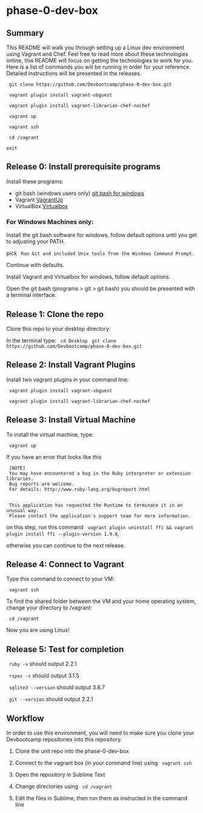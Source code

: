# phase-0-dev-box

## Summary

This README will walk you through setting up a Linux dev environment using Vagrant and Chef. Feel free to read more about these technologies online, this README will focus on getting the technologies to work for you. Here is a list of commands you will be running in order for your reference. Detailed instructions will be presented in the releases.

``` git clone https://github.com/Devbootcamp/phase-0-dev-box.git```

``` vagrant plugin install vagrant-vbguest```

``` vagrant plugin install vagrant-librarian-chef-nochef```

``` vagrant up```

``` vagrant ssh```

``` cd /vagrant```

``` exit ```

## Release 0: Install prerequisite programs

Install these programs:
  - git bash (windows users only) [git bash for windows](http://git-scm.com/download/win)
  - Vagrant [VagrantUp](https://www.vagrantup.com/downloads.html)
  - VirtualBox [Virtualbox](https://www.virtualbox.org/wiki/Downloads)

### For Windows Machines only:

Install the git bash software for windows, follow default options until you get to adjusting your PATH.

pick ``` Run Git and included Unix tools from the Windows Command Prompt.```

Continue with defaults.

Install Vagrant and Virtualbox for windows, follow default options.

Open the git bash (programs > git > git bash) you should be presented with a terminal interface.


## Release 1: Clone the repo

Clone this repo to your desktop directory:

In the terminal type:
``` cd Desktop```
``` git clone https://github.com/Devbootcamp/phase-0-dev-box.git```

## Release 2: Install Vagrant Plugins

Install two vagrant plugins in your command line:

``` vagrant plugin install vagrant-vbguest```

``` vagrant plugin install vagrant-librarian-chef-nochef```

## Release 3: Install Virtual Machine

To install the virtual machine, type:

``` vagrant up```

If you have an error that looks like this

```
 [NOTE]
 You may have encountered a bug in the Ruby interpreter or extension libraries.
 Bug reports are welcome.
 For details: http://www.ruby-lang.org/bugreport.html


 This application has requested the Runtime to terminate it in an unusual way.
 Please contact the application's support team for more information.
```


on this step, run this command ``` vagrant plugin uninstall ffi && vagrant plugin install ffi --plugin-version 1.9.8```,

otherwise you can continue to the next release.

## Release 4: Connect to Vagrant
Type this command to connect to your VM:

``` vagrant ssh```

To find the shared folder between the VM and your home operating system, change your directory to /vagrant:

``` cd /vagrant```

Now you are using Linux!

## Release 5: Test for completion

``` ruby -v``` should output 2.2.1

``` rspec -v``` should output 3.1.5

``` sqlite3 --version``` should output 3.8.7

``` git --version``` should output 2.2.1

## Workflow
In order to use this environment, you will need to make sure you clone your Devbootcamp repositories into this repository. 

1. Clone the unit repo into the phase-0-dev-box

2. Connect to the vagrant box (in your command line) using ``` vagrant ssh```

3. Open the repository in Sublime Text

4. Change directories using ``` cd /vagrant```
<!--do they always need to do this to change directories here? It might be good to specify that -->

5. Edit the files in Sublime, then run them as instructed in the command line





